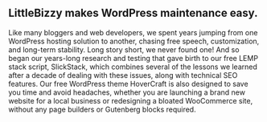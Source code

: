## LittleBizzy makes WordPress maintenance easy.

Like many bloggers and web developers, we spent years jumping from one WordPress hosting solution to another, chasing free speech, customization, and long-term stability. Long story short, we never found one! And so began our years-long research and testing that gave birth to our free LEMP stack script, SlickStack, which combines several of the lessons we learned after a decade of dealing with these issues, along with technical SEO features. Our free WordPress theme HoverCraft is also designed to save you time and avoid headaches, whether you are launching a brand new website for a local business or redesigning a bloated WooCommerce site, without any page builders or Gutenberg blocks required.
